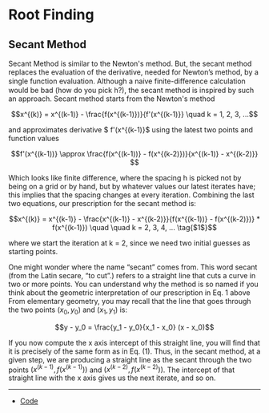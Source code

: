 # Root Finding

## Secant Method

Secant Method is similar to the Newton's method. But, the secant method replaces the evaluation of the derivative, needed
for Newton’s method, by a single function evaluation. Although a naive finite-diﬀerence
calculation would be bad (how do you pick h?), the secant method is inspired by such an approach. 
Secant method starts from the Newton's method

```math
x^{(k)} = x^{(k-1)} - \frac{f(x^{(k-1)})}{f'(x^{(k-1)}} \quad k = 1, 2, 3, ...
```
and approximates derivative $ f'(x^{(k-1)}$ using the latest two points and function values
```math
f'(x^{(k-1))} \approx \frac{f(x^{(k-1))} - f(x^{(k-2)})}{x^{(k-1)} - x^{(k-2)}} 
```
Which looks like finite difference, where the spacing h is picked not by being on a grid
or by hand, but by whatever values our latest iterates have; this implies that the spacing
changes at every iteration.
Combining the last two equations, our prescription for the secant method is:
```math
x^{(k)} = x^{(k-1)} - \frac{x^{(k-1)} - x^{(k-2)}}{f(x^{(k-1))} - f(x^{(k-2)})} * f(x^{(k-1)}) \quad \quad k = 2, 3, 4, ...   \tag{$1$}
```
where we start the iteration at k = 2, since we need two initial guesses as starting points.



One might wonder where the name “secant” comes from. This word secant (from the Latin secare, “to cut”.) refers to a
straight line that cuts a curve in two or more points. You can understand why the method
is so named if you think about the geometric interpretation of our prescription in Eq. $1$ above
From elementary geometry, you may recall that the line that goes through the two points
$(x_0 , y_0 )$ and $(x_1 , y_1)$ is: 
```math
y - y_0 = \frac{y_1 - y_0}{x_1 - x_0} (x - x_0)
```
If you now compute the x axis intercept of this straight line, you will find that it is precisely of the same form 
as in Eq. $(1)$. Thus, in the secant method, at a given step, we
are producing a straight line as the secant through the two points $(x^{(k−1)} , f(x^{(k−1)}))$ and
$(x^{(k−2)} , f(x^{(k−2)}))$. The intercept of that straight line with the x axis gives us the next iterate,
and so on.

---
- [Code](https://github.com/nishantaMishra/computational-physics-in-python/blob/main/SecantMethod/secant1.py)


